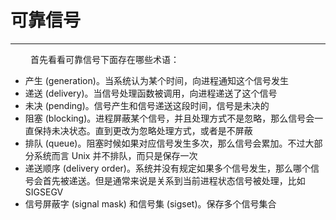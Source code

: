 # 可靠信号
***

&emsp;&emsp;
首先看看可靠信号下面存在哪些术语：

+ 产生 (generation)。当系统认为某个时间，向进程通知这个信号发生
+ 递送 (delivery)。当信号处理函数被调用，向进程递送了这个信号
+ 未决 (pending)。信号产生和信号递送这段时间，信号是未决的
+ 阻塞 (blocking)。进程屏蔽某个信号，并且处理方式不是忽略，那么信号会一直保持未决状态。直到更改为忽略处理方式，或者是不屏蔽
+ 排队 (queue)。阻塞时候如果对应信号发生多次，那么信号会累加。不过大部分系统而言 Unix 并不排队，而只是保存一次
+ 递送顺序 (delivery order)。系统并没有规定如果多个信号发生，那么哪个信号会首先被递送。但是通常来说是关系到当前进程状态信号被处理，比如 SIGSEGV
+ 信号屏蔽字 (signal mask) 和信号集 (sigset)。保存多个信号集合